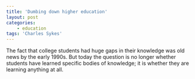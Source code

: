 ```yaml
---
title: 'Dumbing down higher education'
layout: post
categories:
    - education
tags: 'Charles Sykes'
---
```


The fact that college students had huge gaps in their knowledge was old news by the early 1990s. But today the question is no longer whether students have learned specific bodies of knowledge; it is whether they are learning anything at all.